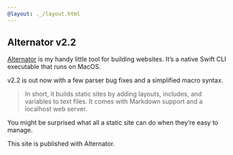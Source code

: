 ```yaml
---
@layout: ._/layout.html
---
```

## Alternator v2.2 [](permalink)

[Alternator](https://alternator.sh) is my handy little tool for building websites.
It’s a native Swift CLI executable that runs on MacOS.

v2.2 is out now with a few parser bug fixes and a simplified macro syntax.

> In short, it builds static sites by adding layouts, includes, and variables to text
> files. It comes with Markdown support and a localhost web server.

You might be surprised what all a static site can do when they’re easy to manage.

This site is published with Alternator.
